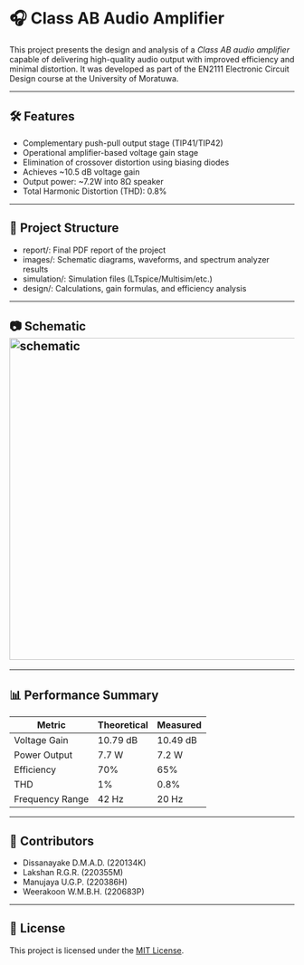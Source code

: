 
# 🎧 Class AB Audio Amplifier

This project presents the design and analysis of a *Class AB audio amplifier* capable of delivering high-quality audio output with improved efficiency and minimal distortion. It was developed as part of the EN2111 Electronic Circuit Design course at the University of Moratuwa.

---

## 🛠 Features

- Complementary push-pull output stage (TIP41/TIP42)
- Operational amplifier-based voltage gain stage
- Elimination of crossover distortion using biasing diodes
- Achieves ~10.5 dB voltage gain
- Output power: ~7.2W into 8Ω speaker
- Total Harmonic Distortion (THD): 0.8%
 
---

## 📁 Project Structure

- report/: Final PDF report of the project
- images/: Schematic diagrams, waveforms, and spectrum analyzer results
- simulation/: Simulation files (LTspice/Multisim/etc.)
- design/: Calculations, gain formulas, and efficiency analysis

---

## 📷 Schematic<img width="987" height="569" alt="schematic" src="https://github.com/user-attachments/assets/d6cad2be-b8c4-432c-8bb9-2fac45c88f29" />


---

## 📊 Performance Summary

| Metric           | Theoretical | Measured |
|------------------|-------------|----------|
| Voltage Gain     | 10.79 dB    | 10.49 dB |
| Power Output     | 7.7 W       | 7.2 W    |
| Efficiency       | 70%         | 65%      |
| THD              | 1%          | 0.8%     |
| Frequency Range  | 42 Hz       | 20 Hz    |

---

## 👥 Contributors

- Dissanayake D.M.A.D. (220134K)
- Lakshan R.G.R. (220355M)
- Manujaya U.G.P. (220386H)
- Weerakoon W.M.B.H. (220683P)

---

## 📝 License

This project is licensed under the [MIT License](LICENSE).
